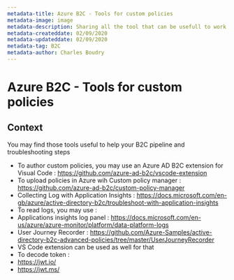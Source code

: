 ```yaml
---
metadata-title: Azure B2C - Tools for custom policies 
metadata-image: image
metadata-description: Sharing all the tool that can be usefull to work on Azure AD B2C.
metadata-createddate: 02/09/2020
metadata-updateddate: 02/09/2020
metadata-tag: B2C
metadata-author: Charles Boudry
---
```


# Azure B2C - Tools for custom policies 

## Context

You may find those tools useful to help your B2C pipeline and troubleshooting steps
-	To author custom policies, you may use an Azure AD B2C extension for Visual Code :  https://github.com/azure-ad-b2c/vscode-extension 
-	To upload policies in Azure wih Custom policy manager :  https://github.com/azure-ad-b2c/custom-policy-manager 
-	Collecting Log with Application Insights : https://docs.microsoft.com/en-gb/azure/active-directory-b2c/troubleshoot-with-application-insights 
-	To read logs, you may use :
  - Applications insights log panel : https://docs.microsoft.com/en-us/azure/azure-monitor/platform/data-platform-logs 
  -	User Journey Recorder : https://github.com/Azure-Samples/active-directory-b2c-advanced-policies/tree/master/UserJourneyRecorder
  -	VS Code extension can be used as well for that
-	To decode token : 
  - https://jwt.io/ 
  - https://jwt.ms/
